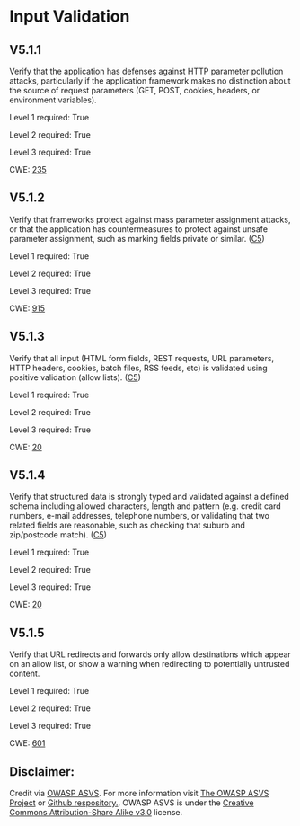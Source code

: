 # Input Validation

## V5.1.1

Verify that the application has defenses against HTTP parameter pollution attacks, particularly if the application framework makes no distinction about the source of request parameters (GET, POST, cookies, headers, or environment variables).

Level 1 required: True

Level 2 required: True

Level 3 required: True

CWE: [235](https://cwe.mitre.org/data/definitions/235)

## V5.1.2

Verify that frameworks protect against mass parameter assignment attacks, or that the application has countermeasures to protect against unsafe parameter assignment, such as marking fields private or similar. ([C5](https://owasp.org/www-project-proactive-controls/#div-numbering))

Level 1 required: True

Level 2 required: True

Level 3 required: True

CWE: [915](https://cwe.mitre.org/data/definitions/915)

## V5.1.3

Verify that all input (HTML form fields, REST requests, URL parameters, HTTP headers, cookies, batch files, RSS feeds, etc) is validated using positive validation (allow lists). ([C5](https://owasp.org/www-project-proactive-controls/#div-numbering))

Level 1 required: True

Level 2 required: True

Level 3 required: True

CWE: [20](https://cwe.mitre.org/data/definitions/20)

## V5.1.4

Verify that structured data is strongly typed and validated against a defined schema including allowed characters, length and pattern (e.g. credit card numbers, e-mail addresses, telephone numbers, or validating that two related fields are reasonable, such as checking that suburb and zip/postcode match). ([C5](https://owasp.org/www-project-proactive-controls/#div-numbering))

Level 1 required: True

Level 2 required: True

Level 3 required: True

CWE: [20](https://cwe.mitre.org/data/definitions/20)

## V5.1.5

Verify that URL redirects and forwards only allow destinations which appear on an allow list, or show a warning when redirecting to potentially untrusted content.

Level 1 required: True

Level 2 required: True

Level 3 required: True

CWE: [601](https://cwe.mitre.org/data/definitions/601)



## Disclaimer:

Credit via [OWASP ASVS](https://owasp.org/www-project-application-security-verification-standard/). For more information visit [The OWASP ASVS Project](https://owasp.org/www-project-application-security-verification-standard/) or [Github respository.](https://github.com/OWASP/ASVS). OWASP ASVS is under the [Creative Commons Attribution-Share Alike v3.0](https://creativecommons.org/licenses/by-sa/3.0/) license.
